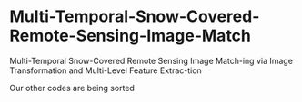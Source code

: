 # Multi-Temporal-Snow-Covered-Remote-Sensing-Image-Match
Multi-Temporal Snow-Covered Remote Sensing Image Match-ing via Image Transformation and Multi-Level Feature Extrac-tion

Our other codes are being sorted
